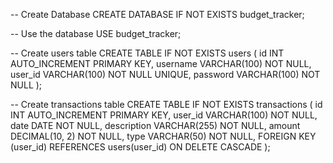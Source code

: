 -- Create Database
CREATE DATABASE IF NOT EXISTS budget_tracker;

-- Use the database
USE budget_tracker;

-- Create users table
CREATE TABLE IF NOT EXISTS users (
    id INT AUTO_INCREMENT PRIMARY KEY,
    username VARCHAR(100) NOT NULL,
    user_id VARCHAR(100) NOT NULL UNIQUE,
    password VARCHAR(100) NOT NULL
);

-- Create transactions table
CREATE TABLE IF NOT EXISTS transactions (
    id INT AUTO_INCREMENT PRIMARY KEY,
    user_id VARCHAR(100) NOT NULL,
    date DATE NOT NULL,
    description VARCHAR(255) NOT NULL,
    amount DECIMAL(10, 2) NOT NULL,
    type VARCHAR(50) NOT NULL,
    FOREIGN KEY (user_id) REFERENCES users(user_id) ON DELETE CASCADE
);
